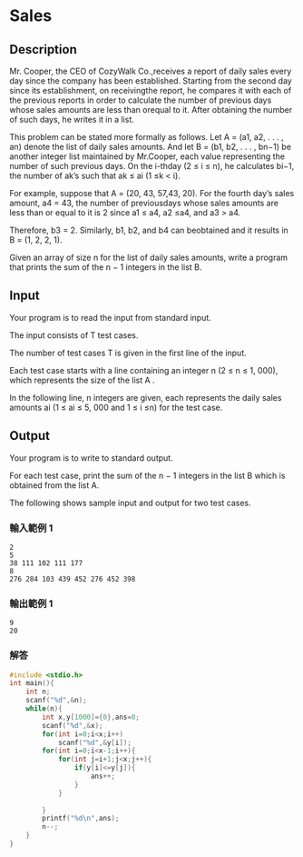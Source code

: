 # Sales
## Description

Mr. Cooper, the CEO of CozyWalk Co.,receives a report of daily sales every day since the company has been established. Starting from the second day since its establishment, on receivingthe report, he compares it with each of the previous reports in order to calculate the number of previous days whose sales amounts are less than orequal to it. After obtaining the number of such days, he writes it in a list.

This problem can be stated more formally as follows. Let A = (a1, a2, . . . , an) denote the list of daily sales amounts. And let B = (b1, b2, . . . , bn−1) be another integer list maintained by Mr.Cooper, each value representing the number of such previous days. On the i-thday (2 ≤ i ≤ n), he calculates bi−1, the number of ak’s such that ak ≤ ai (1 ≤k < i).

For example, suppose that A = (20, 43, 57,43, 20). For the fourth day’s sales amount, a4 = 43, the number of previousdays whose sales amounts are less than or equal to it is 2 since a1 ≤ a4, a2 ≤a4, and a3 > a4.

Therefore, b3 = 2. Similarly, b1, b2, and b4 can beobtained and it results in B = (1, 2, 2, 1).

Given an array of size n for the list of daily sales amounts, write a program that prints the sum of the n − 1 integers in the list B.


## Input
Your program is to read the input from standard input.

The input consists of T test cases.

The number of test cases T is given in the first line of the input.

Each test case starts with a line containing an integer n (2 ≤ n ≤ 1, 000), which represents the size of the list A .

In the following line, n integers are given, each represents the daily sales amounts ai (1 ≤ ai ≤ 5, 000 and 1 ≤ i ≤n) for the test case.


## Output
Your program is to write to standard output.

For each test case, print the sum of the n − 1 integers in the list B which is obtained from the list A.

The following shows sample input and output for two test cases.


### 輸入範例 1 
```
2
5
38 111 102 111 177
8
276 284 103 439 452 276 452 398
```
### 輸出範例 1
```
9
20
```
### 解答
```c
#include <stdio.h>
int main(){
	int n;
	scanf("%d",&n);
	while(n){
		int x,y[1000]={0},ans=0;
		scanf("%d",&x);
		for(int i=0;i<x;i++)
			scanf("%d",&y[i]);
		for(int i=0;i<x-1;i++){
			for(int j=i+1;j<x;j++){
				if(y[i]<=y[j]){
					ans++;
				} 
			}
		
		}
		printf("%d\n",ans);
		n--;
	}
}
```
